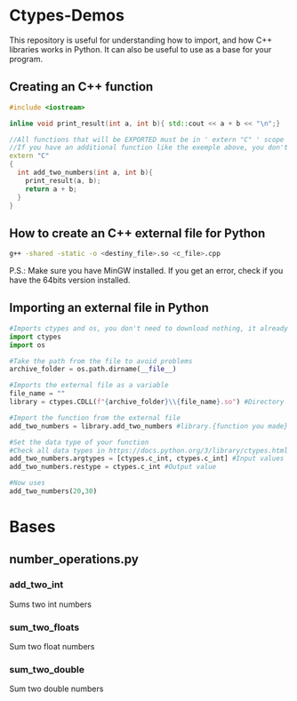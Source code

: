 # Ctypes-Demos
This repository is useful for understanding how to import, and how C++ libraries works in Python.
It can also be useful to use as a base for your program.

## Creating an C++ function
``` c++
#include <iostream>

inline void print_result(int a, int b){ std::cout << a + b << "\n";}

//All functions that will be EXPORTED must be in ' extern "C" ' scope
//If you have an additional function like the exemple above, you don't need so.
extern "C"
{
  int add_two_numbers(int a, int b){
    print_result(a, b);
    return a + b;
  }
}
```

## How to create an C++ external file for Python
``` bash
g++ -shared -static -o <destiny_file>.so <c_file>.cpp
```
P.S.: Make sure you have MinGW installed. If you get an error, check if you have the 64bits version installed.

## Importing an external file in Python 
``` python
#Imports ctypes and os, you don't need to download nothing, it already comes with python
import ctypes
import os

#Take the path from the file to avoid problems
archive_folder = os.path.dirname(__file__)

#Imports the external file as a variable
file_name = ""
library = ctypes.CDLL(f"{archive_folder}\\{file_name}.so") #Directory

#Import the function from the external file
add_two_numbers = library.add_two_numbers #library.{function you made}

#Set the data type of your function
#Check all data types in https://docs.python.org/3/library/ctypes.html
add_two_numbers.argtypes = [ctypes.c_int, ctypes.c_int] #Input values
add_two_numbers.restype = ctypes.c_int #Output value

#Now uses
add_two_numbers(20,30)
```



# Bases
## number_operations.py
### add_two_int
Sums two int numbers

### sum_two_floats
Sum two float numbers

### sum_two_double
Sum two double numbers
